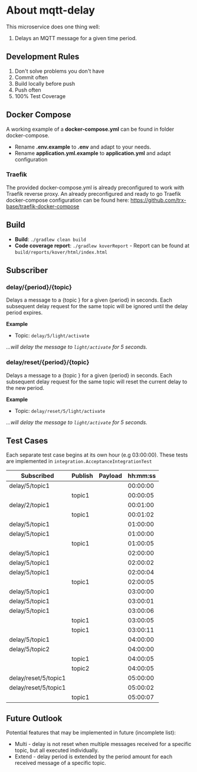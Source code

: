 # About mqtt-delay

This microservice does one thing well:

1. Delays an MQTT message for a given time period.

## Development Rules

1. Don't solve problems you don't have
2. Commit often
3. Build locally before push
4. Push often
5. 100% Test Coverage

## Docker Compose

A working example of a **docker-compose.yml** can be found in folder docker-compose.

- Rename **.env.example** to **.env** and adapt to your needs.
- Rename **application.yml.example** to **application.yml** and adapt configuration

### Traefik

The provided docker-compose.yml is already preconfigured to work with Traefik reverse proxy. An already preconfigured
and ready to go Traefik docker-compose configuration can be found
here: https://github.com/trx-base/traefik-docker-compose

## Build

* **Build**: `./gradlew clean build`
* **Code coverage report**: `./gradlew koverReport` - Report can be found at `build/reports/kover/html/index.html`

## Subscriber

### delay/{period}/{topic}

Delays a message to a {topic } for a given {period} in seconds. Each subsequent delay request for the same topic will be
ignored until the delay period expires.

**Example**

* Topic: `delay/5/light/activate`

*...will delay the message to `light/activate` for 5 seconds.*

### delay/reset/{period}/{topic}

Delays a message to a {topic } for a given {period} in seconds. Each subsequent delay request for the same topic will
reset the current delay to the new period.

**Example**

* Topic: `delay/reset/5/light/activate`

*...will delay the message to `light/activate` for 5 seconds.*

## Test Cases

Each separate test case begins at its own hour (e.g 03:00:00). These tests are implemented
in `integration.AcceptanceIntegrationTest`

| Subscribed           | Publish | Payload | hh:mm:ss |
|----------------------|---------|:--------|----------|
| delay/5/topic1       |         |         | 00:00:00 |
|                      | topic1  |         | 00:00:05 |
| delay/2/topic1       |         |         | 00:01:00 |
|                      | topic1  |         | 00:01:02 |
| delay/5/topic1       |         |         | 01:00:00 |
| delay/5/topic1       |         |         | 01:00:00 |
|                      | topic1  |         | 01:00:05 |
| delay/5/topic1       |         |         | 02:00:00 |
| delay/5/topic1       |         |         | 02:00:02 |
| delay/5/topic1       |         |         | 02:00:04 |
|                      | topic1  |         | 02:00:05 |
| delay/5/topic1       |         |         | 03:00:00 |
| delay/5/topic1       |         |         | 03:00:01 |
| delay/5/topic1       |         |         | 03:00:06 |
|                      | topic1  |         | 03:00:05 |
|                      | topic1  |         | 03:00:11 |
| delay/5/topic1       |         |         | 04:00:00 |
| delay/5/topic2       |         |         | 04:00:00 |
|                      | topic1  |         | 04:00:05 |
|                      | topic2  |         | 04:00:05 |
| delay/reset/5/topic1 |         |         | 05:00:00 |
| delay/reset/5/topic1 |         |         | 05:00:02 |
|                      | topic1  |         | 05:00:07 |

## Future Outlook

Potential features that may be implemented in future (incomplete list):

* Multi - delay is not reset when multiple messages received for a specific topic, but all executed individually.
* Extend - delay period is extended by the period amount for each received message of a specific topic. 